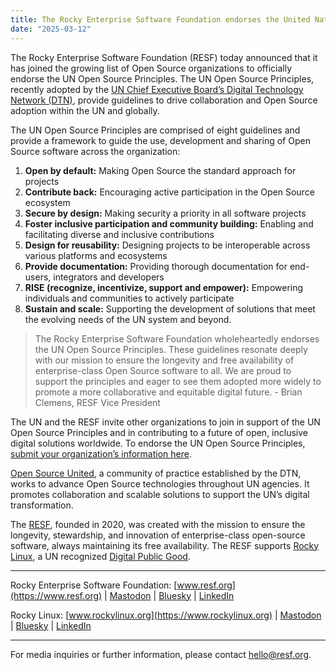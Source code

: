 ```yaml
---
title: The Rocky Enterprise Software Foundation endorses the United Nations Open Source Principles
date: "2025-03-12"
---
```


The Rocky Enterprise Software Foundation (RESF) today announced that it has joined the growing list of Open Source organizations to officially endorse the UN Open Source Principles. The UN Open Source Principles, recently adopted by the [UN Chief Executive Board’s Digital Technology Network (DTN)](https://unsceb.org/), provide guidelines to drive collaboration and Open Source adoption within the UN and globally.

The UN Open Source Principles are comprised of eight guidelines and provide a framework to guide the use, development and sharing of Open Source software across the organization:

1. **Open by default:** Making Open Source the standard approach for projects
2. **Contribute back:** Encouraging active participation in the Open Source ecosystem
3. **Secure by design:** Making security a priority in all software projects
4. **Foster inclusive participation and community building:** Enabling and facilitating diverse and inclusive contributions
5. **Design for reusability:** Designing projects to be interoperable across various platforms and ecosystems
6. **Provide documentation:** Providing thorough documentation for end-users, integrators and developers
7. **RISE (recognize, incentivize, support and empower):** Empowering individuals and communities to actively participate
8. **Sustain and scale:** Supporting the development of solutions that meet the evolving needs of the UN system and beyond.

> The Rocky Enterprise Software Foundation wholeheartedly endorses the UN Open Source Principles. These guidelines resonate deeply with our mission to ensure the longevity and free availability of enterprise-class Open Source software to all. We are proud to support the principles and eager to see them adopted more widely to promote a more collaborative and equitable digital future. - Brian Clemens, RESF Vice President

The UN and the RESF invite other organizations to join in support of the UN Open Source Principles and in contributing to a future of open, inclusive digital solutions worldwide. To endorse the UN Open Source Principles, [submit your organization’s information here](https://forms.office.com/e/m75hJKPiyv).

[Open Source United](https://unite.un.org/news/digital-and-technology-network-facilitating-un-digital-transformation), a community of practice established by the DTN, works to advance Open Source technologies throughout UN agencies. It promotes collaboration and scalable solutions to support the UN’s digital transformation.

The [RESF](https://resf.org), founded in 2020, was created with the mission to ensure the longevity, stewardship, and innovation of enterprise-class open-source software, always maintaining its free availability. The RESF supports [Rocky Linux](https://rockylinux.org), a UN recognized [Digital Public Good](https://www.digitalpublicgoods.net).

---

Rocky Enterprise Software Foundation: [www.resf.org](https://www.resf.org) | [Mastodon](https://fosstodon.org/@resf) | [Bluesky](https://bsky.app/profile/resf.org) | [LinkedIn](https://www.linkedin.com/company/rocky-enterprise-software-foundation/)

Rocky Linux: [www.rockylinux.org](https://www.rockylinux.org) | [Mastodon](https://fosstodon.org/@rockylinux) | [Bluesky](https://bsky.app/profile/rockylinux.org) | [LinkedIn](https://www.linkedin.com/company/rockylinux/)

---

For media inquiries or further information, please contact [hello@resf.org](mailto:hello@resf.org).
